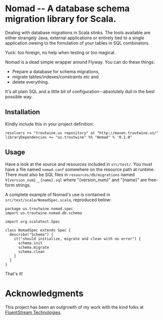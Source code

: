 Nomad -- A database schema migration library for Scala.
=======================================================

Dealing with database migrations in Scala stinks. The tools available are
either strangely Java, external applications or entirely tied to a single
application oweing to the fomulation of your tables in SQL combinators.

Yuck: too foreign, no help when testing or too magical.

Nomad is a dead simple wrapper around Flyway. You can do these things:

   * Prepare a database for schema migrations,
   * migrate tables/indexes/constraints etc and
   * delete everything.

It's all plain SQL and a little bit of configuration--absolutely dull in the
best possible way.

Installation
------------

Kindly include this in your project definition:

```
resolvers += "troutwine.us repository" at "http://maven.troutwine.us/"
libraryDependencies += "us.troutwine" %% "Nomad" % '0.1.0"
```

Usage
-----

Have a look at the source and resources included in `src/test/`. You must have
a file named `nomad.conf` somewhere on the resource path at runtime. There
must also be SQL files in `resources/db/migrations` named
`V{version_num}__{name}.sql` where "{version_num}" and "{name}" are free-form
strings.

A complete example of Nomad's use is contained in
`src/test/scala/NomadSpec.scala`, reproduced below:


```
package us.troutwine.nomad.spec
import us.troutwine.nomad.db.schema

import org.scalatest.Spec

class NomadSpec extends Spec {
  describe("Schema") {
    it("should initialize, migrate and clean with no error") {
      schema.init
      schema.migrate
      schema.clean
    }
  }
}
```

That's it!

Acknowledgments
===============

This project has been an outgrowth of my work with the kind folks at
[FluentStream Technologies](http://www.fluentstream.com/).
